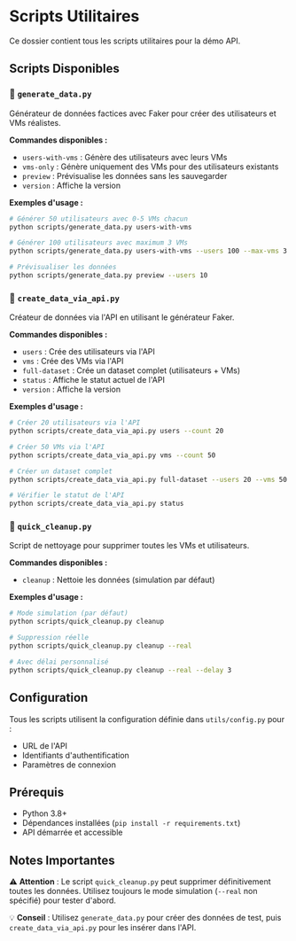 # Scripts Utilitaires

Ce dossier contient tous les scripts utilitaires pour la démo API.

## Scripts Disponibles

### 🎲 `generate_data.py`
Générateur de données factices avec Faker pour créer des utilisateurs et VMs réalistes.

**Commandes disponibles :**
- `users-with-vms` : Génère des utilisateurs avec leurs VMs
- `vms-only` : Génère uniquement des VMs pour des utilisateurs existants  
- `preview` : Prévisualise les données sans les sauvegarder
- `version` : Affiche la version

**Exemples d'usage :**
```bash
# Générer 50 utilisateurs avec 0-5 VMs chacun
python scripts/generate_data.py users-with-vms

# Générer 100 utilisateurs avec maximum 3 VMs
python scripts/generate_data.py users-with-vms --users 100 --max-vms 3

# Prévisualiser les données
python scripts/generate_data.py preview --users 10
```

### 🚀 `create_data_via_api.py`
Créateur de données via l'API en utilisant le générateur Faker.

**Commandes disponibles :**
- `users` : Crée des utilisateurs via l'API
- `vms` : Crée des VMs via l'API
- `full-dataset` : Crée un dataset complet (utilisateurs + VMs)
- `status` : Affiche le statut actuel de l'API
- `version` : Affiche la version

**Exemples d'usage :**
```bash
# Créer 20 utilisateurs via l'API
python scripts/create_data_via_api.py users --count 20

# Créer 50 VMs via l'API
python scripts/create_data_via_api.py vms --count 50

# Créer un dataset complet
python scripts/create_data_via_api.py full-dataset --users 20 --vms 50

# Vérifier le statut de l'API
python scripts/create_data_via_api.py status
```

### 🧹 `quick_cleanup.py`
Script de nettoyage pour supprimer toutes les VMs et utilisateurs.

**Commandes disponibles :**
- `cleanup` : Nettoie les données (simulation par défaut)

**Exemples d'usage :**
```bash
# Mode simulation (par défaut)
python scripts/quick_cleanup.py cleanup

# Suppression réelle
python scripts/quick_cleanup.py cleanup --real

# Avec délai personnalisé
python scripts/quick_cleanup.py cleanup --real --delay 3
```

## Configuration

Tous les scripts utilisent la configuration définie dans `utils/config.py` pour :
- URL de l'API
- Identifiants d'authentification
- Paramètres de connexion

## Prérequis

- Python 3.8+
- Dépendances installées (`pip install -r requirements.txt`)
- API démarrée et accessible

## Notes Importantes

⚠️ **Attention** : Le script `quick_cleanup.py` peut supprimer définitivement toutes les données. Utilisez toujours le mode simulation (`--real` non spécifié) pour tester d'abord.

💡 **Conseil** : Utilisez `generate_data.py` pour créer des données de test, puis `create_data_via_api.py` pour les insérer dans l'API.
